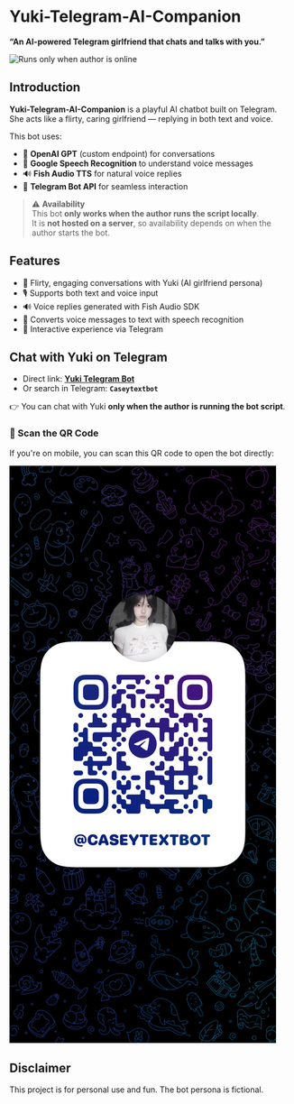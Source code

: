 # Yuki-Telegram-AI-Companion

**“An AI-powered Telegram girlfriend that chats and talks with you.”**

![Runs only when author is online](https://img.shields.io/badge/availability-author%20online-blue)

## Introduction
**Yuki-Telegram-AI-Companion** is a playful AI chatbot built on Telegram.  
She acts like a flirty, caring girlfriend — replying in both text and voice.

This bot uses:
- 🤖 **OpenAI GPT** (custom endpoint) for conversations  
- 📝 **Google Speech Recognition** to understand voice messages  
- 🔊 **Fish Audio TTS** for natural voice replies  
- 📱 **Telegram Bot API** for seamless interaction  

> ⚠️ **Availability**  
> This bot **only works when the author runs the script locally**.  
> It is **not hosted on a server**, so availability depends on when the author starts the bot.

## Features
- 💬 Flirty, engaging conversations with Yuki (AI girlfriend persona)  
- 🎙️ Supports both text and voice input  
- 🔊 Voice replies generated with Fish Audio SDK  
- 📝 Converts voice messages to text with speech recognition  
- 📡 Interactive experience via Telegram  

## Chat with Yuki on Telegram
- Direct link: **[Yuki Telegram Bot](https://t.me/Caseytextbot)**  
- Or search in Telegram: **`Caseytextbot`**  

👉 You can chat with Yuki **only when the author is running the bot script**.

### 📱 Scan the QR Code
If you're on mobile, you can scan this QR code to open the bot directly:

![CaseyTextBot QR Code](./qr.png)

## Disclaimer
This project is for personal use and fun. The bot persona is fictional.
